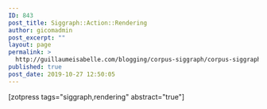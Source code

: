 ```yaml
---
ID: 843
post_title: Siggraph::Action::Rendering
author: gicomadmin
post_excerpt: ""
layout: page
permalink: >
  http://guillaumeisabelle.com/blogging/corpus-siggraph/corpus-siggraph-actionsteps/corpus-siggraph-action-rendering/
published: true
post_date: 2019-10-27 12:50:05
---
```

<!-- wp:shortcode --> [zotpress tags="siggraph,rendering" abstract="true"] 

<!-- /wp:shortcode -->